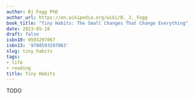 ```yaml
---
author: Bj Fogg PhD
author_url: https://en.wikipedia.org/wiki/B._J._Fogg
book_title: "Tiny Habits: The Small Changes That Change Everything"
date: 2023-05-18
draft: false
isbn10: 0593297067
isbn13: '9780593297063'
slug: tiny_habits
tags:
- life
- reading
title: Tiny Habits
---
```


TODO
